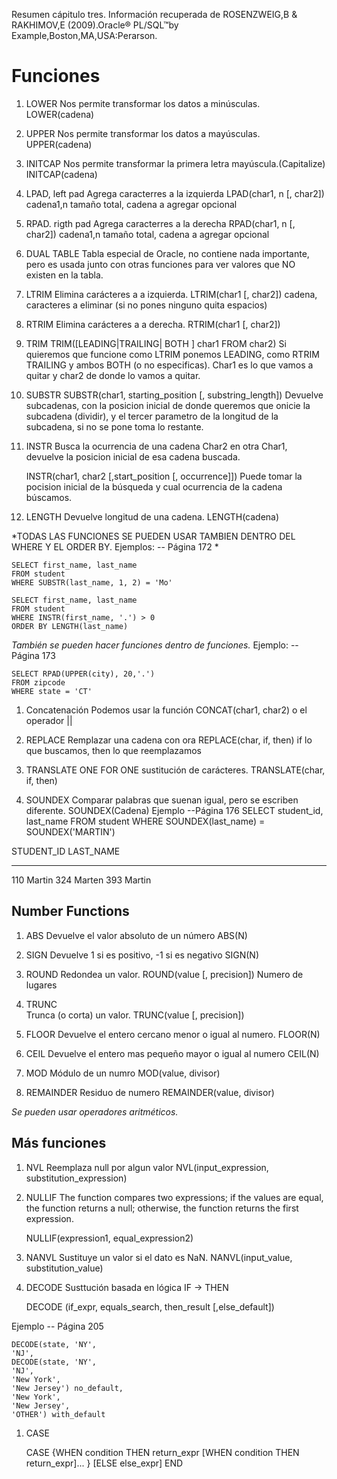 Resumen cápitulo tres.
Información recuperada de ROSENZWEIG,B &  RAKHIMOV,E (2009).Oracle® PL/SQL™by Example,Boston,MA,USA:Perarson. 


# Funciones

1. LOWER 
Nos permite transformar los datos a minúsculas.
	LOWER(cadena)

1. UPPER
Nos permite transformar los datos a mayúsculas.
	UPPER(cadena)

1. INITCAP
Nos permite transformar la primera letra mayúscula.(Capitalize)
	INITCAP(cadena)

1. LPAD, left pad
Agrega caracterres a la izquierda
	LPAD(char1, n [, char2])
	cadena1,n tamaño total, cadena a agregar opcional

1. RPAD. rigth pad
Agrega caracterres a la derecha
	RPAD(char1, n [, char2])
	cadena1,n tamaño total, cadena a agregar opcional


1. DUAL TABLE
Tabla especial de Oracle, no contiene nada importante, pero es usada junto con otras funciones para ver valores que NO existen en la tabla.

1. LTRIM
Elimina carácteres a a izquierda.
	LTRIM(char1 [, char2])
	cadena, caracteres a eliminar (si no pones ninguno quita espacios)

1. RTRIM
Elimina carácteres a a derecha.
	RTRIM(char1 [, char2])

1. TRIM
	TRIM([LEADING|TRAILING| BOTH ] char1 FROM char2)
	Si quieremos que funcione como LTRIM ponemos LEADING, como RTRIM TRAILING y ambos BOTH (o no especificas). 
	Char1 es lo que vamos a quitar y char2 de donde lo vamos a quitar.

1. SUBSTR
	SUBSTR(char1, starting_position [, substring_length])
Devuelve subcadenas, con la posicion inicial de donde queremos que onicie la subcadena (dividir), y el tercer parametro de la longitud de la subcadena, si no se pone toma lo restante.

1. INSTR
Busca la ocurrencia de una cadena Char2 en otra Char1, devuelve la posicion inicial de esa cadena buscada.

	INSTR(char1, char2 [,start_position [, occurrence]])
Puede tomar la pocision inicial de la búsqueda y cual ocurrencia de la cadena búscamos.

1. LENGTH
Devuelve longitud de una cadena.
	LENGTH(cadena)


*TODAS LAS FUNCIONES SE PUEDEN USAR TAMBIEN DENTRO DEL WHERE Y EL ORDER BY. Ejemplos: -- Página 172 *

	SELECT first_name, last_name
	FROM student
	WHERE SUBSTR(last_name, 1, 2) = 'Mo'

	SELECT first_name, last_name
	FROM student
	WHERE INSTR(first_name, '.') > 0
	ORDER BY LENGTH(last_name)

*También se pueden hacer funciones dentro de funciones.*
Ejemplo: --Página 173

	SELECT RPAD(UPPER(city), 20,'.')
	FROM zipcode
	WHERE state = 'CT'


1. Concatenación
Podemos usar la función
	CONCAT(char1, char2) o el operador ||

1. REPLACE
Remplazar una cadena con ora
	REPLACE(char, if, then)
	if lo que buscamos, then lo que reemplazamos

1. TRANSLATE
ONE FOR ONE sustitución de carácteres.
	TRANSLATE(char, if, then)

1. SOUNDEX
Comparar palabras que suenan igual, pero se escriben diferente.
	SOUNDEX(Cadena)
Ejemplo --Página 176
	SELECT student_id, last_name
	FROM student
	WHERE SOUNDEX(last_name) = SOUNDEX('MARTIN')

STUDENT_ID LAST_NAME
---------- ---------
110 Martin
324 Marten
393 Martin

## Number Functions

1. ABS
Devuelve el valor absoluto de un número
	ABS(N)
	
1. SIGN
Devuelve 1 si es positivo, -1 si es negativo
	SIGN(N)
	
1. ROUND
Redondea un valor.
	ROUND(value [, precision])
	Numero de lugares 
1. TRUNC	
Trunca (o corta) un valor.
	TRUNC(value [, precision])

1. FLOOR
Devuelve el entero cercano menor o igual al numero.
	FLOOR(N)
1. CEIL
Devuelve el entero mas pequeño mayor o igual al numero
	CEIL(N)

1. MOD
Módulo de un numro
	MOD(value, divisor)

1. REMAINDER
Residuo de numero
	REMAINDER(value, divisor)
	
*Se pueden usar operadores aritméticos.*

## Más funciones

1. NVL
Reemplaza null por algun valor
	NVL(input_expression, substitution_expression)
1. NULLIF
The function compares two
expressions; if the values are equal, the function returns a null; otherwise, the function returns the
first expression.

	NULLIF(expression1, equal_expression2)

1. NANVL
Sustituye un valor si el dato es NaN.
	NANVL(input_value, substitution_value)
	
1. DECODE
Susttución basada en lógica IF -> THEN

	DECODE (if_expr, equals_search,
	then_result [,else_default])

Ejemplo -- Página 205

	DECODE(state, 'NY',
	'NJ',
	DECODE(state, 'NY',
	'NJ',
	'New York',
	'New Jersey') no_default,
	'New York',
	'New Jersey',
	'OTHER') with_default

1. CASE

	CASE {WHEN condition THEN return_expr
	[WHEN condition THEN return_expr]... }
	[ELSE else_expr]
	END



